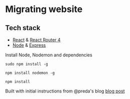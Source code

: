 # Migrating website

## Tech stack
* [React](https://github.com/facebook/react) & [React Router 4](https://github.com/ReactTraining/react-router)
* [Node](https://github.com/nodejs) & [Express](https://github.com/expressjs/express)

Install Node, Nodemon and dependencies
```
sudo npm install -g
```
```
npm install nodemon -g
```
```
npm install
```

Built with initial instructions from @preda's blog [blog post](https://medium.com/@Preda/getting-started-on-building-a-personal-website-with-react-b44ee93b1710)
